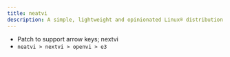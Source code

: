 ```yaml
---
title: neatvi
description: A simple, lightweight and opinionated Linux® distribution based on musl libc and toybox
---
```


- Patch to support arrow keys; nextvi
- `neatvi > nextvi > openvi > e3`
